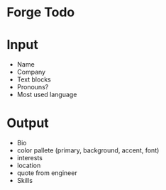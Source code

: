 # Forge Todo

# Input

- Name
- Company
- Text blocks
- Pronouns?
- Most used language

# Output

- Bio
- color pallete (primary, background, accent, font)
- interests
- location
- quote from engineer
- Skills
